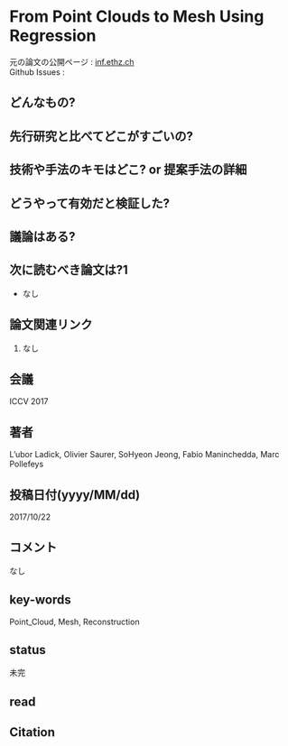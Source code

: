 # From Point Clouds to Mesh Using Regression

元の論文の公開ページ : [inf.ethz.ch](https://inf.ethz.ch/personal/ladickyl/3d_iccv17.pdf)  
Github Issues : 

## どんなもの?

## 先行研究と比べてどこがすごいの?

## 技術や手法のキモはどこ? or 提案手法の詳細

## どうやって有効だと検証した?

## 議論はある?

## 次に読むべき論文は?1
- なし

## 論文関連リンク
1. なし

## 会議
ICCV 2017

## 著者
L’ubor Ladick, Olivier Saurer, SoHyeon Jeong, Fabio Maninchedda, Marc Pollefeys

## 投稿日付(yyyy/MM/dd)
2017/10/22

## コメント
なし

## key-words
Point_Cloud, Mesh, Reconstruction

## status
未完

## read

## Citation
